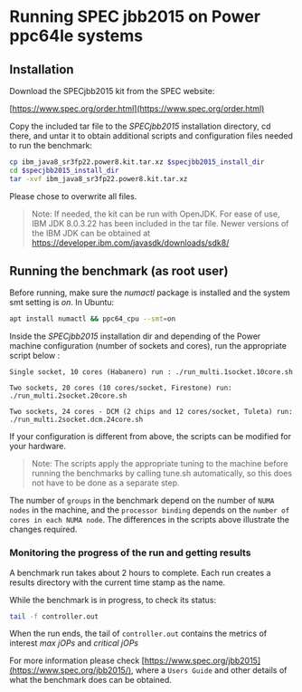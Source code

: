 # Running SPEC jbb2015 on Power ppc64le systems
## Installation  
  
Download the SPECjbb2015 kit from the SPEC website:

[https://www.spec.org/order.html](https://www.spec.org/order.html)

Copy the included tar file to the _SPECjbb2015_ installation directory, cd there, and untar it to obtain additional scripts and configuration files needed to run the benchmark:
```bash
cp ibm_java8_sr3fp22.power8.kit.tar.xz $specjbb2015_install_dir
cd $specjbb2015_install_dir
tar -xvf ibm_java8_sr3fp22.power8.kit.tar.xz
```

Please chose to overwrite all files.

>Note: If needed, the kit can be run with OpenJDK. For ease of use, IBM JDK 8.0.3.22 has been included in the tar file. Newer versions of the IBM JDK can be obtained at https://developer.ibm.com/javasdk/downloads/sdk8/


## Running the benchmark (as root user)
Before running, make sure the _numactl_ package is installed and the system smt setting is _on_. In Ubuntu:
```bash
apt install numactl && ppc64_cpu --smt=on
```

Inside the _SPECjbb2015_ installation dir and depending of the Power machine configuration (number of sockets and cores), run the appropriate script below :

    Single socket, 10 cores (Habanero) run : ./run_multi.1socket.10core.sh 
    
    Two sockets, 20 cores (10 cores/socket, Firestone) run: ./run_multi.2socket.20core.sh
    
    Two sockets, 24 cores - DCM (2 chips and 12 cores/socket, Tuleta) run: ./run_multi.2socket.dcm.24core.sh

If your configuration is different from above, the scripts can be modified for your hardware. 

> Note: The scripts apply the appropriate tuning to the machine before running the benchmarks by calling tune.sh automatically, so this does not have to be done as a separate step.

The number of `groups` in the benchmark depend on the number of `NUMA nodes` in the machine, and the `processor binding` depends on the `number of cores in each NUMA node`. The differences in the scripts above illustrate the changes required.

### Monitoring the progress of the run and getting results

A benchmark run takes about 2 hours to complete. Each run creates a results directory with the current time stamp as the name.

While the benchmark is in progress, to check its status:
```bash
tail -f controller.out
```

When the run ends, the tail of `controller.out` contains the metrics of interest *max jOPs* and *critical jOPs*

For more information please check [https://www.spec.org/jbb2015](https://www.spec.org/jbb2015/), where a `Users Guide` and other details of what the benchmark does can be obtained.
